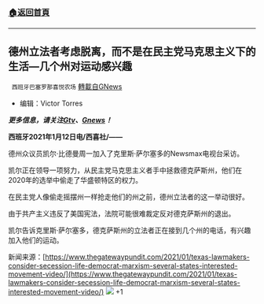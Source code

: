 ###  [:house:返回首頁](https://github.com/ourhimalayas/txt)
---

## 德州立法者考虑脱离，而不是在民主党马克思主义下的生活—几个州对运动感兴趣
` 西班牙巴塞罗那喜悦农场` [轉載自GNews](https://gnews.org/zh-hans/744229/)

- 编辑：Victor Torres


***更多信息，请关注[Gtv](https://gtv.org/)、[Gnews](https://gnews.org/)！***

**西班牙2021年1月12日电/西喜社/——**

德州众议员凯尔·比德曼周一加入了克里斯·萨尔塞多的Newsmax电视台采访。

凯尔正在领导一项努力，从民主党马克思主义者手中拯救德克萨斯州，他们在2020年的选举中偷走了华盛顿特区的权力。

在民主党人像偷走摇摆州一样抢走他们的州之前，德州立法者的这一举动很好。

由于共产主义违反了美国宪法，法院可能很难裁定反对德克萨斯州的退出。

凯尔告诉克里斯·萨尔塞多，德克萨斯州的立法者正在接到几个州的电话，有兴趣加入他们的运动。

新闻来源：[https://www.thegatewaypundit.com/2021/01/texas-lawmakers-consider-secession-life-democrat-marxism-several-states-interested-movement-video/](https://www.thegatewaypundit.com/2021/01/texas-lawmakers-consider-secession-life-democrat-marxism-several-states-interested-movement-video/)
![]()![](https://gnews.org/wp-content/uploads/2021/01/农场.png)
+1
